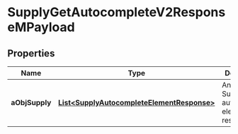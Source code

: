 

# SupplyGetAutocompleteV2ResponseMPayload

## Properties

Name | Type | Description | Notes
------------ | ------------- | ------------- | -------------
**aObjSupply** | [**List&lt;SupplyAutocompleteElementResponse&gt;**](SupplyAutocompleteElementResponse.md) | An array of Supply autocomplete element response. | 




